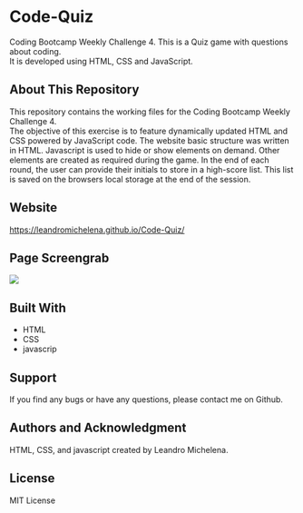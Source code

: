 # Code-Quiz
Coding Bootcamp Weekly Challenge 4. This is a Quiz game with questions about coding. <br>
It is developed using HTML, CSS and JavaScript. 

## About This Repository
This repository contains the working files for the Coding Bootcamp Weekly Challenge 4. <br>
The objective of this exercise is to feature dynamically updated HTML and CSS powered by JavaScript code. The website basic structure was written in HTML. Javascript is used to hide or show elements on demand. Other elements are created as required during the game. In the end of each round, the user can provide their initials to store in a high-score list. This list is saved on the browsers local storage at the end of the session.

## Website
https://leandromichelena.github.io/Code-Quiz/

## Page Screengrab
![](./assets/images/PageScreenshot.jpg)

## Built With
* HTML
* CSS
* javascrip

## Support
If you find any bugs or have any questions, please contact me on Github.

## Authors and Acknowledgment
HTML, CSS, and javascript created by Leandro Michelena.

## License
MIT License
